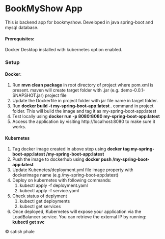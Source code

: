 # BookMyShow App
This is backend app for bookmyshow. Developed in java spring-boot and mysql database.

#### Prerequisites:
Docker Desktop installed with kubernetes option enabled.

### Setup 
#### Docker:
 1. Run **mvn clean package** in root directory of project where pom.xml is present. maven will create target folder with .jar (e.g. demo-0.0.1-SNAPSHOT.jar) project file
 2. Update the Dockerfile in project folder with jar file name in target folder.
 3. Run **docker build -t my-spring-boot-app:latest .** command in project folder. This will build the image and tag it as my-spring-boot-app:latest
 4. Test locally using **docker run -p 8080:8080 my-spring-boot-app:latest**
 5. Access the application by visiting http://localhost:8080 to make sure it works.

#### Kubernetes
1. Tag docker image created in above step using **docker tag my-spring-boot-app:latest <your-dockerhub-username>/my-spring-boot-app:latest**
2. Push the image to dockerhub using **docker push <your-dockerhub-username>/my-spring-boot-app:latest**
3. Update Kubenetes/deployment.yml file image property with dockerimage name (e.g.<your-dockerhub-username>/my-spring-boot-app:latest)
4. Deploy on kubernetes with following commands:
   1. kubectl apply -f deployment.yaml
   2. kubectl apply -f service.yaml
5. Check status of deplyment
   1. kubectl get deployments
   2. kubectl get services
6. Once deployed, Kubernetes will expose your application via the LoadBalancer service.
You can retrieve the external IP by running: **kubectl get svc**


&copy; satish phale